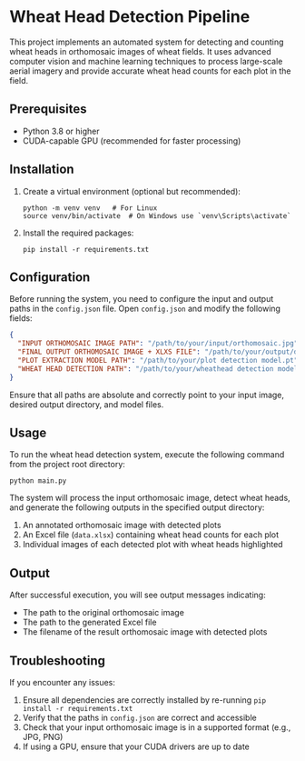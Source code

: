 # Wheat Head Detection Pipeline

This project implements an automated system for detecting and counting wheat heads in orthomosaic images of wheat fields. It uses advanced computer vision and machine learning techniques to process large-scale aerial imagery and provide accurate wheat head counts for each plot in the field.

## Prerequisites

- Python 3.8 or higher
- CUDA-capable GPU (recommended for faster processing)

## Installation


1. Create a virtual environment (optional but recommended):
   ```
   python -m venv venv   # For Linux
   source venv/bin/activate  # On Windows use `venv\Scripts\activate`
   ```

2. Install the required packages:
   ```
   pip install -r requirements.txt
   ```

## Configuration

Before running the system, you need to configure the input and output paths in the `config.json` file. Open `config.json` and modify the following fields:

```json
{
  "INPUT ORTHOMOSAIC IMAGE PATH": "/path/to/your/input/orthomosaic.jpg",
  "FINAL OUTPUT ORTHOMOSAIC IMAGE + XLXS FILE": "/path/to/your/output/directory",
  "PLOT EXTRACTION MODEL PATH": "/path/to/your/plot detection model.pt",
  "WHEAT HEAD DETECTION PATH": "/path/to/your/wheathead detection model.pt"
}
```

Ensure that all paths are absolute and correctly point to your input image, desired output directory, and model files.

## Usage

To run the wheat head detection system, execute the following command from the project root directory:

```
python main.py
```

The system will process the input orthomosaic image, detect wheat heads, and generate the following outputs in the specified output directory:

1. An annotated orthomosaic image with detected plots
2. An Excel file (`data.xlsx`) containing wheat head counts for each plot
3. Individual images of each detected plot with wheat heads highlighted

## Output

After successful execution, you will see output messages indicating:

- The path to the original orthomosaic image
- The path to the generated Excel file
- The filename of the result orthomosaic image with detected plots

## Troubleshooting

If you encounter any issues:

1. Ensure all dependencies are correctly installed by re-running `pip install -r requirements.txt`
2. Verify that the paths in `config.json` are correct and accessible
3. Check that your input orthomosaic image is in a supported format (e.g., JPG, PNG)
4. If using a GPU, ensure that your CUDA drivers are up to date
